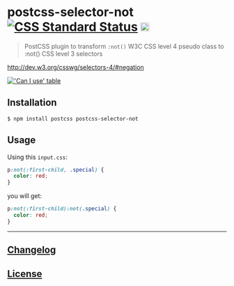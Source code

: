 # postcss-selector-not [![CSS Standard Status](https://cssdb.org/images/badges/not-pseudo-class.svg)](https://cssdb.org/#not-pseudo-class) [<img alt="build status" src="https://github.com/postcss/postcss-selector-not/workflows/test/badge.svg" height="20">][cli-url]

> PostCSS plugin to transform `:not()` W3C CSS level 4 pseudo class to :not() CSS level 3 selectors

http://dev.w3.org/csswg/selectors-4/#negation

[!['Can I use' table](https://caniuse.bitsofco.de/image/css-not-sel-list.png)](https://caniuse.com/#feat=css-not-sel-list)

## Installation

```console
$ npm install postcss postcss-selector-not
```

## Usage

Using this `input.css`:

```css
p:not(:first-child, .special) {
  color: red;
}
```

you will get:

```css
p:not(:first-child):not(.special) {
  color: red;
}
```

---

## [Changelog](CHANGELOG.md)

## [License](LICENSE)

[cli-url]: https://github.com/postcss/postcss-selector-not/actions/workflows/test.yml?query=workflow/test
